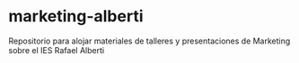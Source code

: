 # marketing-alberti
 Repositorio para alojar materiales de talleres y presentaciones de Marketing sobre el IES Rafael Alberti
